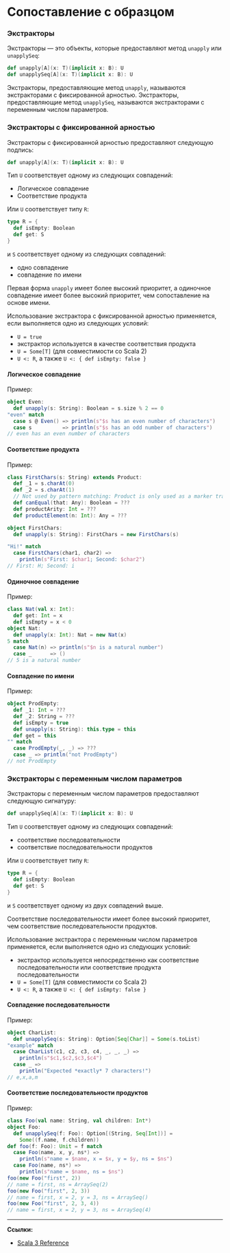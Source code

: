 # Сопоставление с образцом

### Экстракторы

Экстракторы — это объекты, которые предоставляют метод `unapply` или `unapplySeq`:

```scala
def unapply[A](x: T)(implicit x: B): U
def unapplySeq[A](x: T)(implicit x: B): U
```

Экстракторы, предоставляющие метод `unapply`, называются экстракторами с фиксированной арностью. 
Экстракторы, предоставляющие метод `unapplySeq`, называются экстракторами с переменным числом параметров.

### Экстракторы с фиксированной арностью

Экстракторы с фиксированной арностью предоставляют следующую подпись:

```scala
def unapply[A](x: T)(implicit x: B): U
```

Тип `U` соответствует одному из следующих совпадений:
- Логическое совпадение
- Соответствие продукта

Или `U` соответствует типу `R`:

```scala
type R = {
  def isEmpty: Boolean
  def get: S
}
```

и `S` соответствует одному из следующих совпадений:
- одно совпадение
- совпадение по имени

Первая форма `unapply` имеет более высокий приоритет, 
а одиночное совпадение имеет более высокий приоритет, чем сопоставление на основе имени.

Использование экстрактора с фиксированной арностью применяется, если выполняется одно из следующих условий:
- `U = true`
- экстрактор используется в качестве соответствия продукта
- `U = Some[T]` (для совместимости со Scala 2)
- `U <: R`, а также `U <: { def isEmpty: false }`

#### Логическое совпадение

Пример:

```scala
object Even:
  def unapply(s: String): Boolean = s.size % 2 == 0
"even" match
  case s @ Even() => println(s"$s has an even number of characters")
  case s          => println(s"$s has an odd number of characters")
// even has an even number of characters
```

#### Соответствие продукта

Пример:

```scala
class FirstChars(s: String) extends Product:
  def _1 = s.charAt(0)
  def _2 = s.charAt(1)
  // Not used by pattern matching: Product is only used as a marker trait.
  def canEqual(that: Any): Boolean = ???
  def productArity: Int = ???
  def productElement(n: Int): Any = ???

object FirstChars:
  def unapply(s: String): FirstChars = new FirstChars(s)

"Hi!" match
  case FirstChars(char1, char2) =>
    println(s"First: $char1; Second: $char2")
// First: H; Second: i    
```

#### Одиночное совпадение

Пример:

```scala
class Nat(val x: Int):
  def get: Int = x
  def isEmpty = x < 0
object Nat:
  def unapply(x: Int): Nat = new Nat(x)
5 match
  case Nat(n) => println(s"$n is a natural number")
  case _      => ()
// 5 is a natural number  
```

#### Совпадение по имени

Пример:

```scala
object ProdEmpty:
  def _1: Int = ???
  def _2: String = ???
  def isEmpty = true
  def unapply(s: String): this.type = this
  def get = this
"" match
  case ProdEmpty(_, _) => ???
  case _ => println("not ProdEmpty")
// not ProdEmpty  
```


### Экстракторы с переменным числом параметров

Экстракторы с переменным числом параметров предоставляют следующую сигнатуру:

```scala
def unapplySeq[A](x: T)(implicit x: B): U
```

Тип `U` соответствует одному из следующих совпадений:
- соответствие последовательности
- соответствие последовательности продуктов

Или `U` соответствует типу `R`:

```scala
type R = {
  def isEmpty: Boolean
  def get: S
}
```

и `S` соответствует одному из двух совпадений выше.

Соответствие последовательности имеет более высокий приоритет, чем соответствие последовательности продуктов.

Использование экстрактора с переменным числом параметров применяется, если выполняется одно из следующих условий:
- экстрактор используется непосредственно как соответствие последовательности или соответствие продукта последовательности
- `U = Some[T]` (для совместимости со Scala 2)
- `U <: R`, а также `U <: { def isEmpty: false }`

#### Совпадение последовательности

Пример:

```scala
object CharList:
  def unapplySeq(s: String): Option[Seq[Char]] = Some(s.toList)
"example" match
  case CharList(c1, c2, c3, c4, _, _, _) =>
    println(s"$c1,$c2,$c3,$c4")
  case _ =>
    println("Expected *exactly* 7 characters!")
// e,x,a,m    
```

#### Соответствие последовательности продуктов

Пример:

```scala
class Foo(val name: String, val children: Int*)
object Foo:
  def unapplySeq(f: Foo): Option[(String, Seq[Int])] =
    Some((f.name, f.children))
def foo(f: Foo): Unit = f match
  case Foo(name, x, y, ns*) =>
    println(s"name = $name, x = $x, y = $y, ns = $ns")
  case Foo(name, ns*) =>
    println(s"name = $name, ns = $ns")
foo(new Foo("first", 2))
// name = first, ns = ArraySeq(2)
foo(new Foo("first", 2, 3))
// name = first, x = 2, y = 3, ns = ArraySeq()
foo(new Foo("first", 2, 3, 4))
// name = first, x = 2, y = 3, ns = ArraySeq(4)
```


---

**Ссылки:**

- [Scala 3 Reference](https://docs.scala-lang.org/scala3/reference/changed-features/pattern-matching.html)
